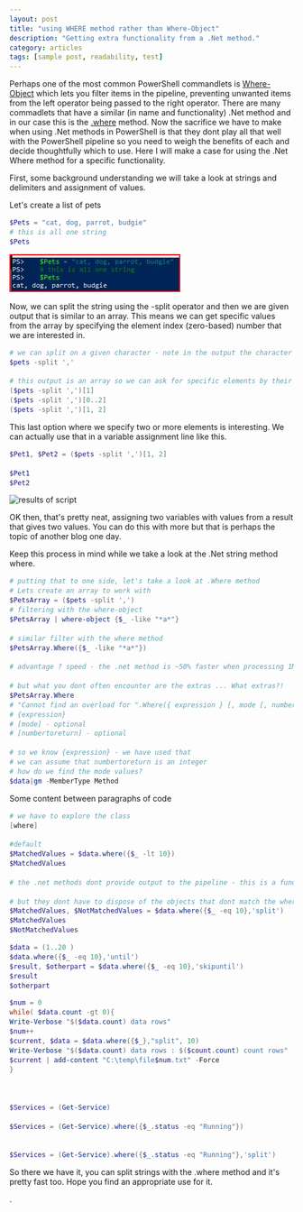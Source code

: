 ```yaml
---
layout: post
title: "using WHERE method rather than Where-Object"
description: "Getting extra functionality from a .Net method."
category: articles
tags: [sample post, readability, test]
---
```


Perhaps one of the most common PowerShell commandlets is [Where-Object](https://docs.microsoft.com/en-us/powershell/module/microsoft.powershell.core/where-object) which lets you filter items in the pipeline, preventing unwanted items from the left operator being passed to the right operator. There are many commadlets that have a similar (in name and functionality) .Net method and in our case this is the [.where](https://docs.microsoft.com/en-us/dotnet/api/system.linq.enumerable.where) method. Now the sacrifice we have to make when using .Net methods in PowerShell is that they dont play all that well with the PowerShell pipeline so you need to weigh the benefits of each and decide thoughtfully which to use. Here I will make a case for using the .Net Where method for a specific functionality.

First, some background understanding we will take a look at strings and delimiters and assignment of values.

Let's create a list of pets

````powershell
$Pets = "cat, dog, parrot, budgie"
# this is all one string
$Pets
````

![A list of pets](/images/post_images/img210315_01.jpg)

Now, we can split the string using the -split operator and then we are given output that is similar to an array. This means we can get specific values from the array by specifying the element index (zero-based) number that we are interested in.

````powershell
# we can split on a given character - note in the output the character gets consumed in the splitting
$pets -split ','

# this output is an array so we can ask for specific elements by their ID
($pets -split ',')[1]
($pets -split ',')[0..2]
($pets -split ',')[1, 2]
````

This last option where we specify two or more elements is interesting. We can actually use that in a variable assignment line like this.

```powershell
$Pet1, $Pet2 = ($pets -split ',')[1, 2]

$Pet1
$Pet2
```

![results of script](/images/img210317_02.jpg)

OK then, that's pretty neat, assigning two variables with values from a result that gives two values. You can do this with more but that is perhaps the topic of another blog one day.

Keep this process in mind while we take a look at the .Net string method where.

````powershell
# putting that to one side, let's take a look at .Where method
# Lets create an array to work with
$PetsArray = ($pets -split ',')
# filtering with the where-object
$PetsArray | where-object {$_ -like "*a*"}

# similar filter with the where method
$PetsArray.Where({$_ -like "*a*"})

# advantage ? speed - the .net method is ~50% faster when processing 1M rows

# but what you dont often encounter are the extras ... What extras?!
$PetsArray.Where
# "Cannot find an overload for ".Where({ expression } [, mode [, numberToReturn]])" "
# {expression}
# [mode] - optional
# [numbertoreturn] - optional

# so we know {expression} - we have used that
# we can assume that numbertoreturn is an integer
# how do we find the mode values?
$data|gm -MemberType Method
````

Some content between paragraphs of code

````powershell
# we have to explore the class
[where]

#default
$MatchedValues = $data.where({$_ -lt 10})
$MatchedValues

# the .net methods dont provide output to the pipeline - this is a fundamental difference for .foreach, .where, etc

# but they dont have to dispose of the objects that dont match the where filter
$MatchedValues, $NotMatchedValues = $data.where({$_ -eq 10},'split')
$MatchedValues
$NotMatchedValues
````

````powershell
$data = (1..20 )
$data.where({$_ -eq 10},'until')
$result, $otherpart = $data.where({$_ -eq 10},'skipuntil')
$result
$otherpart
````

````powershell
$num = 0
while( $data.count -gt 0){
Write-Verbose "$($data.count) data rows"
$num++
$current, $data = $data.where({$_},"split", 10)
Write-Verbose "$($data.count) data rows : $($count.count) count rows"
$current | add-content "C:\temp\file$num.txt" -Force
}



$Services = (Get-Service)

$Services = (Get-Service).where({$_.status -eq "Running"})


$Services = (Get-Service).where({$_.status -eq "Running"},'split')
````

So there we have it, you can split strings with the .where method and it's pretty fast too. Hope you find an appropriate use for it.

.
